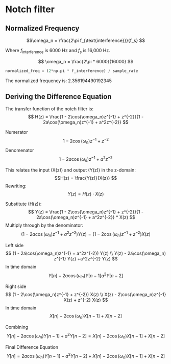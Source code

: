 # Notch filter

## Normalized Frequency

$$\omega_n = \frac{2\pi f_{\text{interference}}}{f_s} $$

Where $f_{\text{interference}}$ is 6000 Hz and ${f_s}$ is 16,000 Hz. 

$$ \omega_n = \frac{2\pi * 6000}{16000} $$

```python
normalized_freq = (2*np.pi * f_interference) / sample_rate
```
The normalized frequency is: 2.356194490192345

## Deriving the Difference Equation

The transfer function of the notch filter is:
$$
H(z) = \frac{1 - 2\cos(\omega_n)z^{-1} + z^{-2}}{1 - 2a\cos(\omega_n)z^{-1} + a^2z^{-2}}
$$

Numerator
$$1-2\cos(\omega_n) z^{-1}+z^{-2}$$
Denomenator
$$1-2a\cos(\omega_n) z^{-1}+a^2z^{-2} $$

This relates the input \(X(z)\) and output \(Y(z)\) in the z-domain:
$$H(z) = \frac{Y(z)}{X(z)} $$
Rewriting:
$$
Y(z) = H(z) \cdot X(z)
$$

Substitute \(H(z)\):
$$
Y(z) = \frac{1 - 2\cos(\omega_n)z^{-1} + z^{-2}}{1 - 2a\cos(\omega_n)z^{-1} + a^2z^{-2}} * X(z) $$
Multiply through by the denominator:
$$
(1 - 2a\cos(\omega_n)z^{-1} + a^2z^{-2}) Y(z) =
(1 - 2\cos(\omega_n)z^{-1} + z^{-2}) X(z)
$$

Left side
$$
(1 - 2a\cos(\omega_n)z^{-1} + a^2z^{-2}) Y(z) \\
Y(z) - 2a\cos(\omega_n) z^{-1} Y(z) +a^2z^{-2} Y(z)
$$
In time domain
$$
Y[n] - 2a\cos(\omega_n) Y[n-1] a^2 Y[n-2] 
$$

Right side
$$
(1 - 2\cos(\omega_n)z^{-1} + z^{-2}) X(z) \\
X(z) - 2\cos(\omega_n)z^{-1} X(z) + z^{-2} X(z)
$$
In time domain
$$
X[n]- 2\cos(\omega_n) X[n-1] + X[n-2]
$$

Combining
$$
Y[n] - 2a\cos(\omega_n) Y[n-1] + a^2 Y[n-2] = X[n] - 2\cos(\omega_n) X[n-1] + X[n-2]
$$

Final Difference Equation
$$
Y[n] = 2a\cos(\omega_n) Y[n-1] - a^2 Y[n-2] + X[n]- 2\cos(\omega_n) X[n-1] + X[n-2]
$$